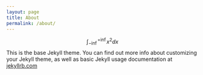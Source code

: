 ```yaml
---
layout: page
title: About
permalink: /about/
---
```



$$
\int_{-\inf}^{+\inf} x^2 dx
$$
This is the base Jekyll theme. You can find out more info about customizing your Jekyll theme, as well as basic Jekyll usage documentation at [jekyllrb.com](https://jekyllrb.com/)
